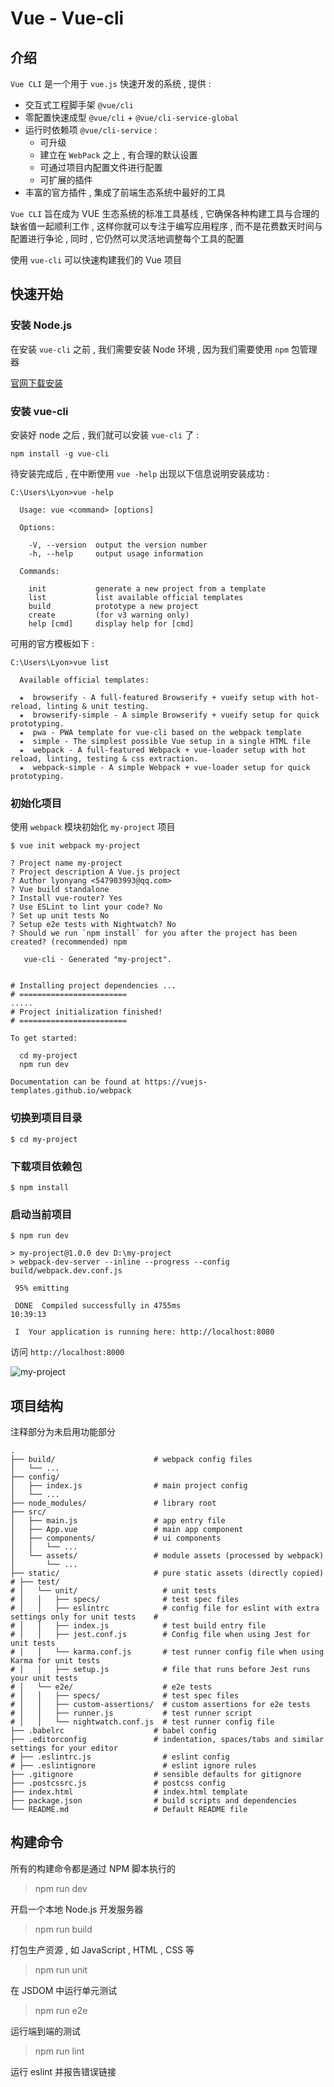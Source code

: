 # Vue - Vue-cli








<extoc></extoc>

## 介绍

`Vue CLI` 是一个用于 `vue.js` 快速开发的系统 , 提供 : 

- 交互式工程脚手架 `@vue/cli` 
- 零配置快速成型 `@vue/cli` + `@vue/cli-service-global` 
- 运行时依赖项 `@vue/cli-service` : 
  - 可升级
  - 建立在 `WebPack` 之上 , 有合理的默认设置
  - 可通过项目内配置文件进行配置
  - 可扩展的插件
- 丰富的官方插件 , 集成了前端生态系统中最好的工具 

`Vue CLI` 旨在成为 VUE 生态系统的标准工具基线 , 它确保各种构建工具与合理的缺省值一起顺利工作 , 这样你就可以专注于编写应用程序 , 而不是花费数天时间与配置进行争论 , 同时 , 它仍然可以灵活地调整每个工具的配置

使用 `vue-cli` 可以快速构建我们的 Vue 项目

## 快速开始

### 安装 Node.js

在安装 `vue-cli` 之前 , 我们需要安装 Node 环境 , 因为我们需要使用 `npm` 包管理器

[官网下载安装](https://nodejs.org/en/)

### 安装 vue-cli

安装好 node 之后 , 我们就可以安装 `vue-cli` 了 : 

```shell
npm install -g vue-cli
```

待安装完成后 , 在中断使用 `vue -help` 出现以下信息说明安装成功 : 

```shell
C:\Users\Lyon>vue -help

  Usage: vue <command> [options]

  Options:

    -V, --version  output the version number
    -h, --help     output usage information

  Commands:

    init           generate a new project from a template
    list           list available official templates
    build          prototype a new project
    create         (for v3 warning only)
    help [cmd]     display help for [cmd]
```

可用的官方模板如下 : 

```shell
C:\Users\Lyon>vue list

  Available official templates:

  ★  browserify - A full-featured Browserify + vueify setup with hot-reload, linting & unit testing.
  ★  browserify-simple - A simple Browserify + vueify setup for quick prototyping.
  ★  pwa - PWA template for vue-cli based on the webpack template
  ★  simple - The simplest possible Vue setup in a single HTML file
  ★  webpack - A full-featured Webpack + vue-loader setup with hot reload, linting, testing & css extraction.
  ★  webpack-simple - A simple Webpack + vue-loader setup for quick prototyping.
```

### 初始化项目

使用 `webpack` 模块初始化 `my-project` 项目

```shell
$ vue init webpack my-project

? Project name my-project
? Project description A Vue.js project
? Author lyonyang <547903993@qq.com>
? Vue build standalone
? Install vue-router? Yes
? Use ESLint to lint your code? No
? Set up unit tests No
? Setup e2e tests with Nightwatch? No
? Should we run `npm install` for you after the project has been created? (recommended) npm

   vue-cli · Generated "my-project".


# Installing project dependencies ...
# ========================
.....
# Project initialization finished!
# ========================

To get started:

  cd my-project
  npm run dev

Documentation can be found at https://vuejs-templates.github.io/webpack
```

### 切换到项目目录

```shell
$ cd my-project
```

### 下载项目依赖包

```shell
$ npm install
```

### 启动当前项目

```shell
$ npm run dev

> my-project@1.0.0 dev D:\my-project
> webpack-dev-server --inline --progress --config build/webpack.dev.conf.js

 95% emitting

 DONE  Compiled successfully in 4755ms                                                                          10:39:13

 I  Your application is running here: http://localhost:8080
```

访问 `http://localhost:8000` 

![my-project](/asserts/my-project.png)

## 项目结构

注释部分为未启用功能部分

```
.
├── build/                      # webpack config files
│   └── ...
├── config/
│   ├── index.js                # main project config
│   └── ...
├── node_modules/               # library root
├── src/
│   ├── main.js                 # app entry file
│   ├── App.vue                 # main app component
│   ├── components/             # ui components
│   │   └── ...
│   └── assets/                 # module assets (processed by webpack)
│       └── ...
├── static/                     # pure static assets (directly copied)
# ├── test/
# │   └── unit/                   # unit tests
# │   │   ├── specs/              # test spec files
# │   │   ├── eslintrc            # config file for eslint with extra settings only for unit tests    # 
# │   │   ├── index.js            # test build entry file
# │   │   ├── jest.conf.js        # Config file when using Jest for unit tests
# │   │   └── karma.conf.js       # test runner config file when using Karma for unit tests
# │   │   ├── setup.js            # file that runs before Jest runs your unit tests
# │   └── e2e/                    # e2e tests
# │   │   ├── specs/              # test spec files
# │   │   ├── custom-assertions/  # custom assertions for e2e tests
# │   │   ├── runner.js           # test runner script
# │   │   └── nightwatch.conf.js  # test runner config file
├── .babelrc                    # babel config
├── .editorconfig               # indentation, spaces/tabs and similar settings for your editor
# ├── .eslintrc.js                # eslint config
# ├── .eslintignore               # eslint ignore rules
├── .gitignore                  # sensible defaults for gitignore
├── .postcssrc.js               # postcss config
├── index.html                  # index.html template
├── package.json                # build scripts and dependencies
└── README.md                   # Default README file
```

## 构建命令

所有的构建命令都是通过 NPM 脚本执行的

> npm run dev

开启一个本地 Node.js 开发服务器

> npm run build

打包生产资源 , 如 JavaScript , HTML , CSS 等

> npm run unit

在 JSDOM 中运行单元测试

> npm run e2e

运行端到端的测试

> npm run lint

运行 eslint 并报告错误链接
